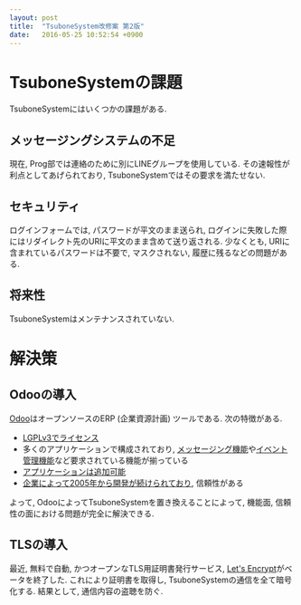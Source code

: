 ```yaml
---
layout: post
title:  "TsuboneSystem改修案 第2版"
date:   2016-05-25 10:52:54 +0900
---
```

# TsuboneSystemの課題
TsuboneSystemにはいくつかの課題がある.

## メッセージングシステムの不足
現在, Prog部では連絡のために別にLINEグループを使用している. その速報性が利点としてあげられており,
TsuboneSystemではその要求を満たせない.

## セキュリティ
ログインフォームでは, パスワードが平文のまま送られ, ログインに失敗した際にはリダイレクト先のURIに平文のまま含めて送り返される.
少なくとも, URIに含まれているパスワードは不要で, マスクされない, 履歴に残るなどの問題がある.

## 将来性
TsuboneSystemはメンテナンスされていない.

# 解決策

## Odooの導入
[Odoo](https://www.odoo.com/)はオープンソースのERP (企業資源計画) ツールである. 次の特徴がある.

* [LGPLv3でライセンス](https://www.odoo.com/blog/odoo-news-5/post/adapting-our-open-source-license-245)
* 多くのアプリケーションで構成されており, [メッセージング機能](https://www.odoo.com/page/discuss)や[イベント管理機能](https://www.odoo.com/page/events)など要求されている機能が揃っている
* [アプリケーションは追加可能](https://www.odoo.com/apps/modules)
* [企業によって2005年から開発が続けられており](https://www.odoo.com/page/about-us), 信頼性がある

よって, OdooによってTsuboneSystemを置き換えることによって, 機能面,
信頼性の面における問題が完全に解決できる.

## TLSの導入
最近, 無料で自動, かつオープンなTLS用証明書発行サービス, [Let's Encrypt](https://letsencrypt.org/)がベータを終了した.
これにより証明書を取得し, TsuboneSystemの通信を全て暗号化する. 結果として,
通信内容の盗聴を防ぐ.
